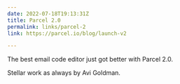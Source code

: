 ```yaml
---
date: 2022-07-18T19:13:31Z
title: Parcel 2.0
permalink: links/parcel-2
link: https://parcel.io/blog/launch-v2

---
```

The best email code editor just got better with Parcel 2.0.

Stellar work as always by Avi Goldman.